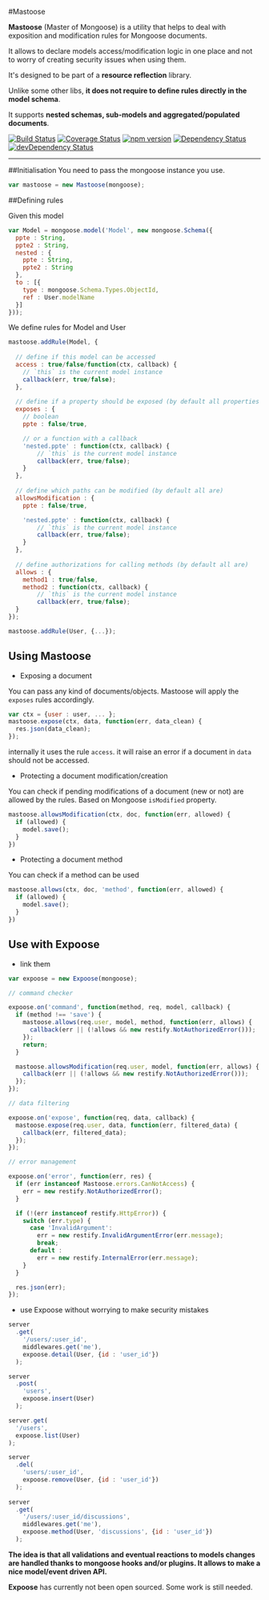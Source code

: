 #Mastoose


**Mastoose** (Master of Mongoose) is a utility that helps to deal with exposition and modification rules for Mongoose documents.

It allows to declare models access/modification logic in one place and not to worry of creating security issues when using them.

It's designed to be part of a **resource reflection** library.

Unlike some other libs, **it does not require to define rules directly in the model schema**.

It supports **nested schemas, sub-models and aggregated/populated documents**.

[![Build Status](https://travis-ci.org/machard/mastoose.svg?branch=master)](https://travis-ci.org/machard/mastoose)
[![Coverage Status](https://coveralls.io/repos/machard/mastoose/badge.svg?branch=master)](https://coveralls.io/r/machard/mastoose?branch=master)
[![npm version](https://badge.fury.io/js/mastoose.svg)](http://badge.fury.io/js/mastoose)
[![Dependency Status](https://david-dm.org/machard/mastoose.svg)](https://david-dm.org/machard/mastoose)
[![devDependency Status](https://david-dm.org/machard/mastoose/dev-status.svg)](https://david-dm.org/machard/mastoose#info=devDependencies)

---

##Initialisation
You need to pass the mongoose instance you use.

```javascript
var mastoose = new Mastoose(mongoose);
```


##Defining rules

Given this model

```javascript
var Model = mongoose.model('Model', new mongoose.Schema({
  ppte : String,
  ppte2 : String,
  nested : {
    ppte : String,
    ppte2 : String
  },
  to : [{
    type : mongoose.Schema.Types.ObjectId,
    ref : User.modelName
  }]
}));
```

We define rules for Model and User


```javascript
mastoose.addRule(Model, {
	
  // define if this model can be accessed
  access : true/false/function(ctx, callback) {
	// `this` is the current model instance
	callback(err, true/false);
  },
   
  // define if a property should be exposed (by default all properties are exposed)
  exposes : {
    // boolean
    ppte : false/true,

    // or a function with a callback
    'nested.ppte' : function(ctx, callback) {
    	// `this` is the current model instance
        callback(err, true/false);
    }
  },    
  
  // define which paths can be modified (by default all are)
  allowsModification : {
    ppte : false/true,

    'nested.ppte' : function(ctx, callback) {
    	// `this` is the current model instance
        callback(err, true/false);
    }
  },
  
  // define authorizations for calling methods (by default all are)
  allows : {
  	method1 : true/false,
  	method2 : function(ctx, callback) {
  		// `this` is the current model instance
        callback(err, true/false);
  }
});

mastoose.addRule(User, {...});
```

## Using Mastoose

- Exposing a document

You can pass any kind of documents/objects. Mastoose will apply the `exposes` rules accordingly.

```javascript
var ctx = {user : user, ... };
mastoose.expose(ctx, data, function(err, data_clean) {
  res.json(data_clean);
});
```

internally it uses the rule `access`. it will raise an error if a document in `data` should not be accessed.


- Protecting a document modification/creation

You can check if pending modifications of a document (new or not) are allowed by the rules. Based on Mongoose `isModified` property.

```javascript
mastoose.allowsModification(ctx, doc, function(err, allowed) {
  if (allowed) {
    model.save();
  }
})
```

- Protecting a document method

You can check if a method can be used

```javascript
mastoose.allows(ctx, doc, 'method', function(err, allowed) {
  if (allowed) {
    model.save();
  }
})
```


## Use with Expoose

- link them

```javascript
var expoose = new Expoose(mongoose);

// command checker

expoose.on('command', function(method, req, model, callback) {
  if (method !== 'save') {
    mastoose.allows(req.user, model, method, function(err, allows) {
      callback(err || (!allows && new restify.NotAuthorizedError()));
    });
    return;
  }

  mastoose.allowsModification(req.user, model, function(err, allows) {
    callback(err || (!allows && new restify.NotAuthorizedError()));
  });
});

// data filtering

expoose.on('expose', function(req, data, callback) {
  mastoose.expose(req.user, data, function(err, filtered_data) {
  	callback(err, filtered_data);
  });
});

// error management

expoose.on('error', function(err, res) {
  if (err instanceof Mastoose.errors.CanNotAccess) {
    err = new restify.NotAuthorizedError();
  }

  if (!(err instanceof restify.HttpError)) {
    switch (err.type) {
      case 'InvalidArgument':
        err = new restify.InvalidArgumentError(err.message);
        break;
      default :
        err = new restify.InternalError(err.message);
    }
  }

  res.json(err);
});
```

- use Expoose without worrying to make security mistakes

```javascript
server
  .get(
    '/users/:user_id',
    middlewares.get('me'),
    expoose.detail(User, {id : 'user_id'})
  );

server
  .post(
    'users',
    expoose.insert(User)
  );

server.get(
  '/users',
  expoose.list(User)
);

server
  .del(
    'users/:user_id',
    expoose.remove(User, {id : 'user_id'})
  );
  
server
  .get(
    '/users/:user_id/discussions',
    middlewares.get('me'),
    expoose.method(User, 'discussions', {id : 'user_id'})
  );

```

**The idea is that all validations and eventual reactions to models changes are handled thanks to mongoose hooks and/or plugins.
It allows to make a nice model/event driven API.**


**Expoose** has currently not been open sourced. Some work is still needed.
